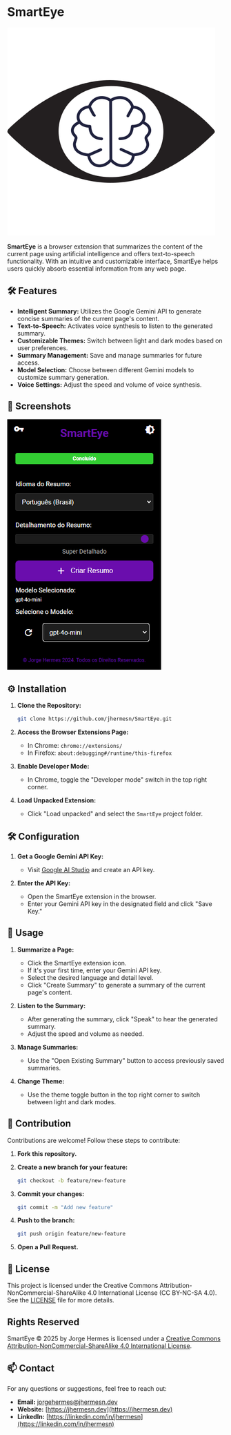 # SmartEye

![SmartEye Logo](images/SmartEye.png)

**SmartEye** is a browser extension that summarizes the content of the current page using artificial intelligence and offers text-to-speech functionality. With an intuitive and customizable interface, SmartEye helps users quickly absorb essential information from any web page.

## 🛠️ Features

- **Intelligent Summary:** Utilizes the Google Gemini API to generate concise summaries of the current page's content.
- **Text-to-Speech:** Activates voice synthesis to listen to the generated summary.
- **Customizable Themes:** Switch between light and dark modes based on user preferences.
- **Summary Management:** Save and manage summaries for future access.
- **Model Selection:** Choose between different Gemini models to customize summary generation.
- **Voice Settings:** Adjust the speed and volume of voice synthesis.

## 📸 Screenshots

![SmartEye Screenshot](images/Screenshot.png)

## ⚙️ Installation

1. **Clone the Repository:**

   ```bash
   git clone https://github.com/jhermesn/SmartEye.git
   ```

2. **Access the Browser Extensions Page:**

   - In Chrome: `chrome://extensions/`
   - In Firefox: `about:debugging#/runtime/this-firefox`

3. **Enable Developer Mode:**

   - In Chrome, toggle the "Developer mode" switch in the top right corner.

4. **Load Unpacked Extension:**

   - Click "Load unpacked" and select the `SmartEye` project folder.

## 🛠️ Configuration

1. **Get a Google Gemini API Key:**

   - Visit [Google AI Studio](https://aistudio.google.com/app/apikey) and create an API key.

2. **Enter the API Key:**

   - Open the SmartEye extension in the browser.
   - Enter your Gemini API key in the designated field and click "Save Key."

## 📖 Usage

1. **Summarize a Page:**

   - Click the SmartEye extension icon.
   - If it's your first time, enter your Gemini API key.
   - Select the desired language and detail level.
   - Click "Create Summary" to generate a summary of the current page's content.

2. **Listen to the Summary:**

   - After generating the summary, click "Speak" to hear the generated summary.
   - Adjust the speed and volume as needed.

3. **Manage Summaries:**

   - Use the "Open Existing Summary" button to access previously saved summaries.

4. **Change Theme:**

   - Use the theme toggle button in the top right corner to switch between light and dark modes.

## 🤝 Contribution

Contributions are welcome! Follow these steps to contribute:

1. **Fork this repository.**

2. **Create a new branch for your feature:**

   ```bash
   git checkout -b feature/new-feature
   ```

3. **Commit your changes:**

   ```bash
   git commit -m "Add new feature"
   ```

4. **Push to the branch:**

   ```bash
   git push origin feature/new-feature
   ```

5. **Open a Pull Request.**

## 📜 License

This project is licensed under the Creative Commons Attribution-NonCommercial-ShareAlike 4.0 International License (CC BY-NC-SA 4.0). See the [LICENSE](LICENSE) file for more details.

## Rights Reserved

SmartEye © 2025 by Jorge Hermes is licensed under a [Creative Commons Attribution-NonCommercial-ShareAlike 4.0 International License](http://creativecommons.org/licenses/by-nc-sa/4.0/).

## 📫 Contact

For any questions or suggestions, feel free to reach out:

- **Email:** [jorgehermes@jhermesn.dev](mailto:jorgehermes@jhermesn.dev)
- **Website:** [https://jhermesn.dev](https://jhermesn.dev)
- **LinkedIn:** [https://linkedin.com/in/jhermesn](https://linkedin.com/in/jhermesn)
